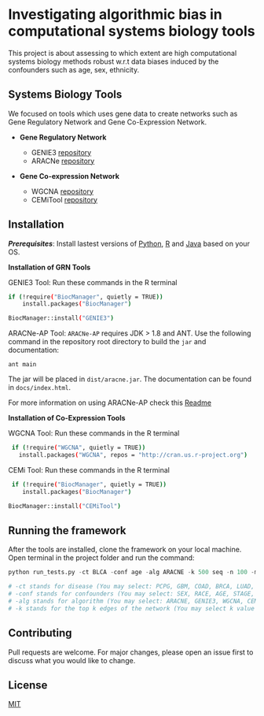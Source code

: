 # Investigating algorithmic bias in computational systems biology tools

This project is about assessing to which extent are high computational systems biology methods robust w.r.t data biases induced by the confounders such as age, sex, ethnicity.

## Systems Biology Tools

We focused on tools which uses gene data to create networks such as Gene Regulatory Network and Gene Co-Expression Network. 

- **Gene Regulatory Network**

  - GENIE3 [repository](https://bioconductor.org/packages/release/bioc/html/GENIE3.html)
  - ARACNe [repository](https://bio.tools/aracne)

- **Gene Co-expression Network**
  - WGCNA [repository](https://horvath.genetics.ucla.edu/html/CoexpressionNetwork/Rpackages/WGCNA/)
  - CEMiTool [repository](https://www.bioconductor.org/packages/release/bioc/html/CEMiTool.html)

## Installation

***Prerequisites***: Install lastest versions of [Python](https://www.python.org/downloads/), [R](https://www.r-project.org/) and [Java](https://www.oracle.com/java/technologies/downloads/) based on your OS.

**Installation of GRN Tools**

   GENIE3 Tool: Run these commands in the R terminal 
```bash
if (!require("BiocManager", quietly = TRUE))
    install.packages("BiocManager")

BiocManager::install("GENIE3")
```    
ARACNe-AP Tool:  ``ARACNe-AP`` requires JDK > 1.8 and ANT. Use the following command in the repository root directory to build the ``jar`` and documentation:

```
ant main
```

The jar will be placed in ``dist/aracne.jar``. The documentation can be found in ``docs/index.html``.

For more information on using ARACNe-AP check this [Readme](https://github.com/bionetslab/grn-confounders/tree/main/algorithms/ARACNe-AP) 

**Installation of Co-Expression Tools**

 WGCNA Tool: Run these commands in the R terminal 
```bash
 if (!require("WGCNA", quietly = TRUE))
   install.packages("WGCNA", repos = "http://cran.us.r-project.org")
```    
 CEMi Tool: Run these commands in the R terminal 
```bash
 if (!require("BiocManager", quietly = TRUE))
    install.packages("BiocManager")

BiocManager::install("CEMiTool")
```
          

## Running the framework

After the tools are installed, clone the framework on your local machine.
Open terminal in the project folder and run the command:

```python
python run_tests.py -ct BLCA -conf age -alg ARACNE -k 500 seq -n 100 -m 2 

# -ct stands for disease (You may select: PCPG, GBM, COAD, BRCA, LUAD, PRAD, SKCM)
# -conf stands for confounders (You may select: SEX, RACE, AGE, STAGE, TYPE)
# -alg stands for algorithm (You may select: ARACNE, GENIE3, WGCNA, CEMI)
# -k stands for the top k edges of the network (You may select k value between 1 and 1000)

```

## Contributing
Pull requests are welcome. For major changes, please open an issue first to discuss what you would like to change.


## License
[MIT](https://choosealicense.com/licenses/mit/)
